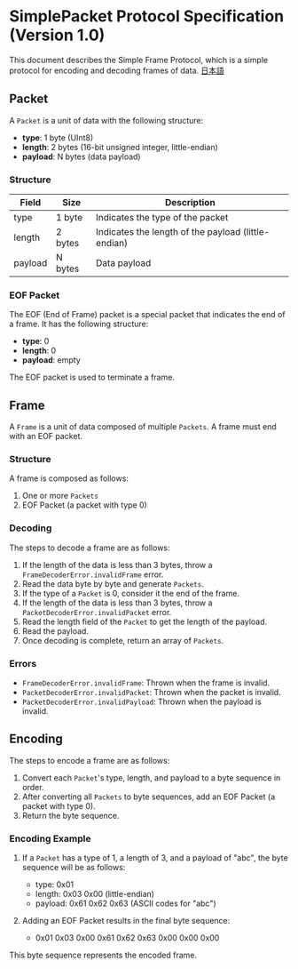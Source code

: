 # SimplePacket Protocol Specification (Version 1.0)

This document describes the Simple Frame Protocol, which is a simple protocol for encoding and decoding frames of data. [日本語](Protocol_ja.md)

## Packet

A `Packet` is a unit of data with the following structure:

- **type**: 1 byte (UInt8)
- **length**: 2 bytes (16-bit unsigned integer, little-endian)
- **payload**: N bytes (data payload)

### Structure

| Field   | Size    | Description                                         |
| ------- | ------- | --------------------------------------------------- |
| type    | 1 byte  | Indicates the type of the packet                    |
| length  | 2 bytes | Indicates the length of the payload (little-endian) |
| payload | N bytes | Data payload                                        |

### EOF Packet

The EOF (End of Frame) packet is a special packet that indicates the end of a frame. It has the following structure:

- **type**: 0
- **length**: 0
- **payload**: empty

The EOF packet is used to terminate a frame.

## Frame

A `Frame` is a unit of data composed of multiple `Packets`. A frame must end with an EOF packet.

### Structure

A frame is composed as follows:

1. One or more `Packets`
2. EOF Packet (a packet with type 0)

### Decoding

The steps to decode a frame are as follows:

1. If the length of the data is less than 3 bytes, throw a `FrameDecoderError.invalidFrame` error.
2. Read the data byte by byte and generate `Packets`.
3. If the type of a `Packet` is 0, consider it the end of the frame.
4. If the length of the data is less than 3 bytes, throw a `PacketDecoderError.invalidPacket` error.
5. Read the length field of the `Packet` to get the length of the payload.
6. Read the payload.
7. Once decoding is complete, return an array of `Packets`.

### Errors

- `FrameDecoderError.invalidFrame`: Thrown when the frame is invalid.
- `PacketDecoderError.invalidPacket`: Thrown when the packet is invalid.
- `PacketDecoderError.invalidPayload`: Thrown when the payload is invalid.

## Encoding

The steps to encode a frame are as follows:

1. Convert each `Packet`'s type, length, and payload to a byte sequence in order.
2. After converting all `Packets` to byte sequences, add an EOF Packet (a packet with type 0).
3. Return the byte sequence.

### Encoding Example

1. If a `Packet` has a type of 1, a length of 3, and a payload of "abc", the byte sequence will be as follows:
   - type: 0x01
   - length: 0x03 0x00 (little-endian)
   - payload: 0x61 0x62 0x63 (ASCII codes for "abc")

2. Adding an EOF Packet results in the final byte sequence:
   - 0x01 0x03 0x00 0x61 0x62 0x63 0x00 0x00 0x00

This byte sequence represents the encoded frame.